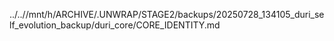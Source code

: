 ../..//mnt/h/ARCHIVE/.UNWRAP/STAGE2/backups/20250728_134105_duri_self_evolution_backup/duri_core/CORE_IDENTITY.md